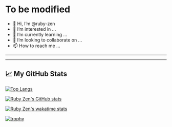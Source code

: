 
# To be modified

- 👋 Hi, I’m @ruby-zen
- 👀 I’m interested in ...
- 🌱 I’m currently learning ...
- 💞️ I’m looking to collaborate on ...
- 📫 How to reach me ...

---


</div>

---


## &#x1f4c8; My GitHub Stats

[![Top Langs](https://github-readme-stats.vercel.app/api/top-langs/?username=ruby-zen&hide=java,html,css&theme=tokyonight)](https://github.com/anuraghazra/github-readme-stats)

[![Ruby Zen's GitHub stats](https://github-readme-stats.vercel.app/api?username=ruby-zen&theme=cobalt)](https://github.com/anuraghazra/github-readme-stats)

[![Ruby Zen's wakatime stats](https://github-readme-stats.vercel.app/api/wakatime?username=python_clojure&theme=buefy)](https://github.com/anuraghazra/github-readme-stats)

[![trophy](https://github-profile-trophy.vercel.app/?username=ruby-zen&theme=dracula&column=7)](https://github.com/ryo-ma/github-profile-trophy)
